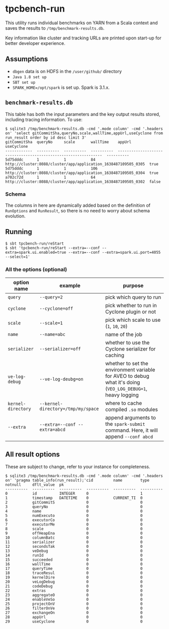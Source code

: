 # tpcbench-run

This utility runs individual benchmarks on YARN from a Scala context and saves the results
to `/tmp/benchmark-results.db`.

Key information like cluster and tracking URLs are printed upon start-up for better developer experience.

## Assumptions

- `dbgen` data is on HDFS in the `/user/github/` directory
- `Java 1.8 set up`
- `SBT set up`
- `SPARK_HOME=/opt/spark` is set up. Spark is 3.1.x.

## `benchmark-results.db`

This table has both the input parameters and the key output results stored, including tracing information. To use:

```
$ sqlite3 /tmp/benchmark-results.db -cmd '.mode column' -cmd '.headers on' 'select gitCommitSha,queryNo,scale,wallTime,appUrl,useCyclone from run_result order by id desc limit 3'
gitCommitSha  queryNo     scale       wallTime    appUrl                                                           useCyclone
------------  ----------  ----------  ----------  ---------------------------------------------------------------  ----------
5d75dddc      1           1           84          http://cluster:8088/cluster/app/application_1638487109505_0305  true      
5d75dddc      1           1           106         http://cluster:8088/cluster/app/application_1638487109505_0304  true      
a702c72d      1           1           64          http://cluster:8088/cluster/app/application_1638487109505_0302  false     
```

### Schema

The columns in here are dynamically added based on the definition of `RunOptions` and `RunResult`, so there is no need
to worry about schema evolution.

## Running

```
$ sbt tpcbench-run/reStart
$ sbt 'tpcbench-run/reStart --extra=--conf --extra=spark.ui.enabled=true --extra=--conf --extra=spark.ui.port=4055 --select=1'
```

### All the options (optional)

| option name        | example                            | purpose                                                                                                     |
|--------------------|------------------------------------|-------------------------------------------------------------------------------------------------------------|
| `query`            | `--query=2`                        | pick which query to run                                                                                     |
| `cyclone`          | `--cyclone=off`                    | pick whether to run in Cyclone plugin or not                                                                |
| `scale`            | `--scale=1`                        | pick which scale to use (`1`, `10`, `20`)                                                                   |
| `name`             | `--name=abc`                       | name of the job                                                                                             |
| `serializer`       | `--serializer=off`                 | whether to use the Cyclone serializer for caching                                                           |
| `ve-log-debug`     | `--ve-log-deubg=on`                | whether to set the environment variable for AVEO to debug what it's doing (`VEO_LOG_DEBUG=1`, heavy logging |
| `kernel-directory` | `--kernel-directory=/tmp/my/space` | where to cache compiled `.so` modules                                                                       |
| `--extra`          | `--extra=--conf --extra=abcd`      | append arguments to the `spark-submit` command. Here, it will append `--conf abcd`                          |

## All result options

These are subject to change, refer to your instance for completeness. 

```
$ sqlite3 /tmp/benchmark-results.db -cmd '.mode column' -cmd '.headers on' 'pragma table_info(run_result);'cid         name        type        notnull     dflt_value  pk        
----------  ----------  ----------  ----------  ----------  ----------
0           id          INTEGER     0                       1         
1           timestamp   DATETIME    0           CURRENT_TI  0         
2           gitCommitS              0                       0         
3           queryNo                 0                       0         
4           name                    0                       0         
5           numExecuto              0                       0         
6           executorCo              0                       0         
7           executorMe              0                       0         
8           scale                   0                       0         
9           offHeapEna              0                       0         
10          columnBatc              0                       0         
11          serializer              0                       0         
12          secondsTak              0                       0         
13          veDebug                 0                       0         
14          runId                   0                       0         
15          succeeded               0                       0         
16          wallTime                0                       0         
17          queryTime               0                       0         
18          traceResul              0                       0         
19          kernelDire              0                       0         
20          veLogDebug              0                       0         
21          codeDebug               0                       0         
22          extras                  0                       0         
23          aggregateO              0                       0         
24          enableVeSo              0                       0         
25          projectOnV              0                       0         
26          filterOnVe              0                       0         
27          exchangeOn              0                       0         
28          appUrl                  0                       0         
29          useCyclone              0                       0         
```
